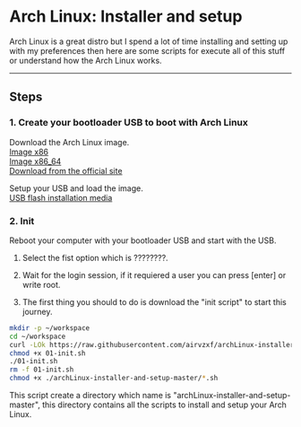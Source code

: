 # Arch Linux: Installer and setup

Arch Linux is a great distro but I spend a lot of time installing and setting up with my preferences then here are some scripts for execute all of this stuff or understand how the Arch Linux works.

---

## Steps
### 1. Create your bootloader USB to boot with Arch Linux

Download the Arch Linux image.<br>
[Image x86](http://mirror.rackspace.com/archlinux/iso/latest/arch/boot/intel_ucode.img)<br>
[Image x86_64](http://mirror.rackspace.com/archlinux/iso/latest/arch/boot/x86_64/archiso.img)<br>
[Download from the official site](https://www.archlinux.org/download/)<br>

Setup your USB and load the image.<br>
[USB flash installation media](https://wiki.archlinux.org/index.php/USB_flash_installation_media)


### 2. Init
Reboot your computer with your bootloader USB and start with the USB.

1. Select the fist option which is ????????.

2. Wait for the login session, if it requiered a user you can press [enter] or write root.

3. The first thing you should to do is download the "init script" to start this journey.
```sh
mkdir -p ~/workspace
cd ~/workspace
curl -LOk https://raw.githubusercontent.com/airvzxf/archLinux-installer-and-setup/master/01-init/01-init.sh
chmod +x 01-init.sh
./01-init.sh
rm -f 01-init.sh
chmod +x ./archLinux-installer-and-setup-master/*.sh
```

This script create a directory which name is "archLinux-installer-and-setup-master", this directory contains all the scripts to install and setup your Arch Linux.
